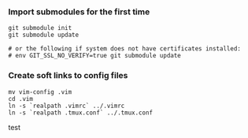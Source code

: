### Import submodules for the first time
```
git submodule init
git submodule update

# or the following if system does not have certificates installed:
# env GIT_SSL_NO_VERIFY=true git submodule update
```

### Create soft links to config files
```
mv vim-config .vim
cd .vim
ln -s `realpath .vimrc` ../.vimrc
ln -s `realpath .tmux.conf` ../.tmux.conf
```

test

